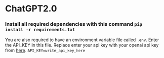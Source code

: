 # ChatGPT2.0

### Install all required dependencies with this command `pip install -r requirements.txt`

You are also required to have an environment variable file called `.env`. Enter the API_KEY in this file.
Replace enter your api key with your openai api key from [here][openai].
`API_KEY=write_api_key_here`


[openai]: https://beta.openai.com/account/api-keys
